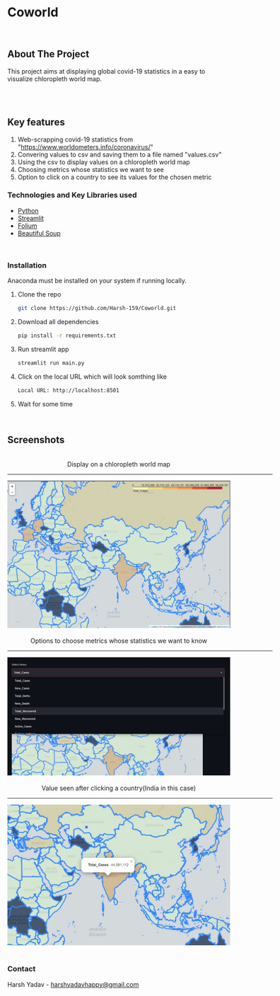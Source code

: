 # Coworld

<br/>


<!-- ABOUT THE PROJECT -->
## **About The Project**
This project aims at displaying global covid-19 statistics in a easy to visualize chloropleth world map. 


<br/>
<br/>

## **Key features**
1. Web-scrapping covid-19 statistics from "https://www.worldometers.info/coronavirus/"
2. Convering values to csv and saving them to a file named "values.csv"
3. Using the csv to display values on a chloropleth world map
4. Choosing metrics whose statistics we want to see
5. Option to click on a country to see its values for the chosen metric

### **Technologies and Key Libraries used**

* [Python](https://www.python.org/)
* [Streamlit](https://streamlit.io/)
* [Folium](http://python-visualization.github.io/folium/)
* [Beautiful Soup](https://www.crummy.com/software/BeautifulSoup/bs4/doc/)

<br/>




### **Installation**
Anaconda must be installed on your system if running locally.

1. Clone the repo
   ```sh
   git clone https://github.com/Harsh-159/Coworld.git
   ```

2. Download all dependencies
   ```sh
   pip install -r requirements.txt
   ```
3. Run streamlit app
   ```sh
   streamlit run main.py
   ```
4. Click on the local URL which will look somthing like
   ```sh
   Local URL: http://localhost:8501
   ```
5. Wait for some time

<br/>

## **Screenshots**
<div align="center" ><br/>
Display on a chloropleth world map<br/><hr width=600/>
  <img src="./images/map.jpg" width=600 ><br/><br/>
Options to choose metrics whose statistics we want to know<br/><hr width=600/>
  <img src="./images/options.jpg" width=600 ><br/><br/>
Value seen after clicking a country(India in this case)<br/><hr width=600/>
  <img src="./images/click.jpg" width=600><br/>
</div>
<br/>




<!-- CONTACT -->
### **Contact**
Harsh Yadav - harshyadavhappy@gmail.com

<br/>
